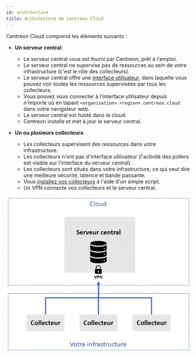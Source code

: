 ```yaml
---
id: architecture
title: Architecture de Centreon Cloud
---
```


Centreon Cloud comprend les éléments suivants :

* **Un serveur central**:
  * Le serveur central vous est fourni par Centreon, prêt à l'emploi.
  * Le serveur central ne supervise pas de ressources au sein de votre infrastructure (c'est le rôle des collecteurs).
  * Le serveur central offre une [interface utilisateur](interface), dans laquelle vous pouvez voir toutes les ressources supervisées par tous les collecteurs.
  * Vous pouvez vous connecter à l'interface utilisateur depuis n'importe où en tapant `<organisation>.<region>.centreon.cloud` dans votre navigateur web.
  * Le serveur central est hosté dans le cloud.
  * Centreon installe et met à jour le serveur central.

* **Un ou plusieurs collecteurs**:
  * Les collecteurs supervisent des ressources dans votre infrastructure.
  * Les collecteurs n'ont pas d'interface utilisateur (l'activité des pollers est visible sur l'interface du serveur central).
  * Les collecteurs sont situés dans votre infrastructure, ce qui veut dire une meilleure sécurité, latence et bande passante.
  * Vous [installez vos collecteurs](../installation/deploy-poller.md) à l'aide d'un simple script.
  * Un VPN connecte vos collecteurs et le serveur central.

![image](../assets/getting-started/infra3.png)
